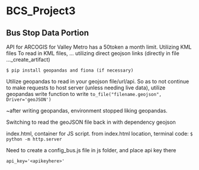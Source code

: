 # BCS_Project3

## Bus Stop Data Portion

API for ARCOGIS for Valley Metro has a 50token a month limit. Utilizing KML files
To read in KML files, ... utilizing direct geojson links (directly in file ..._create_artifact)

```
$ pip install geopandas and fiona (if necessary)
```

Utilize geopandas to read in your geojson file/url/api.
So as to not continue to make requests to host server (unless needing live data), 
utilize geopandas write function to write ```to_file("filename.geojson", Driver='geoJSON') ```

~after writing geopandas, environment stopped liking geopandas.

Switching to read the geoJSON file back in with dependency geojson

index.html, container for JS script. from index.html location, terminal code: `$ python -m http.server`

Need to create a config_bus.js file in js folder, and place api key there

`api_key='<apikeyhere>'`



